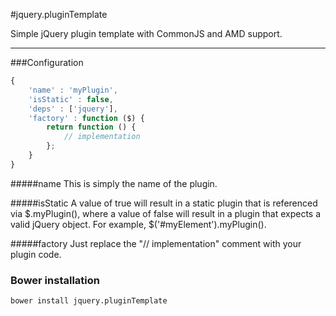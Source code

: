 #jquery.pluginTemplate

Simple jQuery plugin template with CommonJS and AMD support.

* * *

###Configuration

```javascript
{
	'name' : 'myPlugin',
	'isStatic' : false,
    'deps' : ['jquery'],
	'factory' : function ($) {
		return function () {
			// implementation
		};
	}
}
```

#####name
This is simply the name of the plugin.

#####isStatic
A value of true will result in a static plugin that is referenced via $.myPlugin(), where a value of false will result in a plugin that expects a valid jQuery object. For example, $('#myElement').myPlugin().

#####factory
Just replace the "// implementation" comment with your plugin code.


### Bower installation

	bower install jquery.pluginTemplate